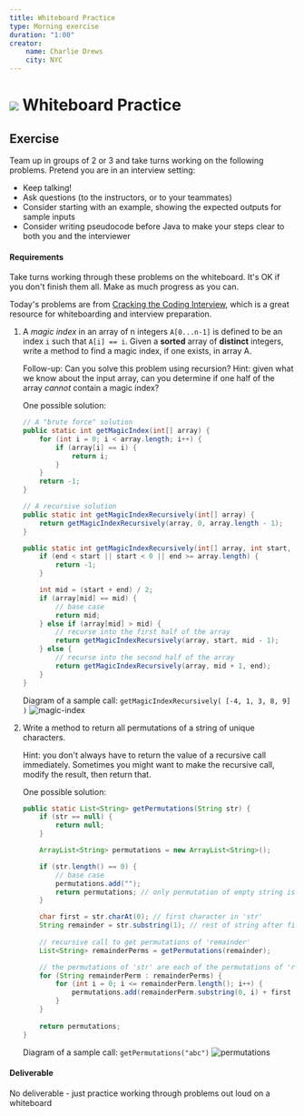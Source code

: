 ```yaml
---
title: Whiteboard Practice
type: Morning exercise
duration: "1:00"
creator:
    name: Charlie Drews
    city: NYC
---
```


# ![](https://ga-dash.s3.amazonaws.com/production/assets/logo-9f88ae6c9c3871690e33280fcf557f33.png) Whiteboard Practice

## Exercise

Team up in groups of 2 or 3 and take turns working on the following problems. Pretend you are in an interview setting:
- Keep talking!
- Ask questions (to the instructors, or to your teammates)
- Consider starting with an example, showing the expected outputs for sample inputs
- Consider writing pseudocode before Java to make your steps clear to both you and the interviewer

#### Requirements

Take turns working through these problems on the whiteboard. It's OK if you don't finish them all. Make as much progress as you can.

Today's problems are from [Cracking the Coding Interview](https://www.amazon.com/Cracking-Coding-Interview-Programming-Questions/dp/098478280X), which is a great resource for whiteboarding and interview preparation.

1. A _magic index_ in an array of n integers `A[0...n-1]` is defined to be an index `i` such that `A[i] == i`. Given a **sorted** array of **distinct** integers, write a method to find a magic index, if one exists, in array A.

	Follow-up: Can you solve this problem using recursion? Hint: given what we know about the input array, can you determine if one half of the array _cannot_ contain a magic index?

    One possible solution:

    ```java
	// A "brute force" solution
	public static int getMagicIndex(int[] array) {
		for (int i = 0; i < array.length; i++) {
			if (array[i] == i) {
				return i;
			}
		}
		return -1;
	}

	// A recursive solution
	public static int getMagicIndexRecursively(int[] array) {
		return getMagicIndexRecursively(array, 0, array.length - 1);
	}

	public static int getMagicIndexRecursively(int[] array, int start, int end) {
		if (end < start || start < 0 || end >= array.length) {
			return -1;
		}

		int mid = (start + end) / 2;
		if (array[mid] == mid) {
			// base case
			return mid;
		} else if (array[mid] > mid) {
			// recurse into the first half of the array
			return getMagicIndexRecursively(array, start, mid - 1);
		} else {
			// recurse into the second half of the array
			return getMagicIndexRecursively(array, mid + 1, end);
		}
	}
    ```

	Diagram of a sample call: `getMagicIndexRecursively( [-4, 1, 3, 8, 9] )`
	![magic-index](images/magic-index.png)

2. Write a method to return all permutations of a string of unique characters.

	Hint: you don't always have to return the value of a recursive call immediately. Sometimes you might want to make the recursive call, modify the result, then return that.

    One possible solution:

    ```java
	public static List<String> getPermutations(String str) {
		if (str == null) {
			return null;
		}

		ArrayList<String> permutations = new ArrayList<String>();

		if (str.length() == 0) {
			// base case
			permutations.add("");
			return permutations; // only permutation of empty string is empty string
		}

		char first = str.charAt(0); // first character in 'str'
		String remainder = str.substring(1); // rest of string after first character
		
		// recursive call to get permutations of 'remainder'
		List<String> remainderPerms = getPermutations(remainder);

		// the permutations of 'str' are each of the permutations of 'remainder' plus 'first' at each position
		for (String remainderPerm : remainderPerms) {
			for (int i = 0; i <= remainderPerm.length(); i++) {
				permutations.add(remainderPerm.substring(0, i) + first + remainderPerm.substring(i));
			}
		}
		
		return permutations;
	}
    ```

	Diagram of a sample call: `getPermutations("abc")`
	![permutations](images/permutations.png)


#### Deliverable

No deliverable - just practice working through problems out loud on a whiteboard
